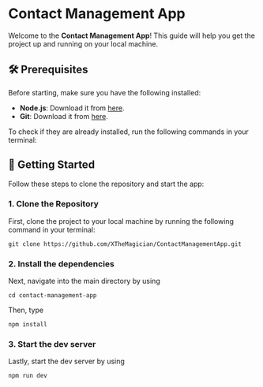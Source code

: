 # Contact Management App

Welcome to the **Contact Management App**! This guide will help you get the project up and running on your local machine.

## 🛠 Prerequisites

Before starting, make sure you have the following installed:

- **Node.js**: Download it from [here](https://nodejs.org/).
- **Git**: Download it from [here](https://git-scm.com/).

To check if they are already installed, run the following commands in your terminal:

## 🚀 Getting Started

Follow these steps to clone the repository and start the app:


### 1. Clone the Repository

First, clone the project to your local machine by running the following command in your terminal:

```
git clone https://github.com/XTheMagician/ContactManagementApp.git
````

### 2. Install the dependencies

Next, navigate into the main directory by using 

```
cd contact-management-app
```

Then, type 
```
npm install
```

### 3. Start the dev server

Lastly, start the dev server by using 
```
npm run dev
```



